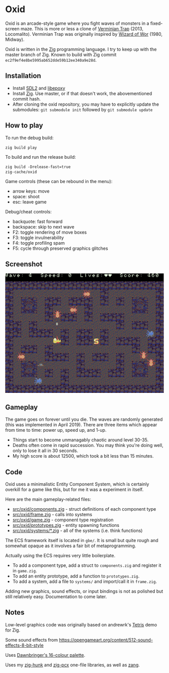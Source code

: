 # Oxid
Oxid is an arcade-style game where you fight waves of monsters in a fixed-screen maze. This is more or less a clone of [Verminian Trap](http://locomalito.com/verminian_trap.php) (2013, Locomalito). Verminian Trap was originally inspired by [Wizard of Wor](https://en.wikipedia.org/wiki/Wizard_of_Wor) (1980, Midway).

Oxid is written in the [Zig](https://ziglang.org) programming language. I try to keep up with the master branch of Zig. Known to build with Zig commit `ec2f9ef4e8be5995ab652dde59b12ee340a9e28d`.

## Installation
* Install [SDL2](https://www.libsdl.org/) and [libepoxy](https://github.com/anholt/libepoxy)
* Install [Zig](https://ziglang.org/download/). Use master, or if that doesn't work, the abovementioned commit hash.
* After cloning the oxid repository, you may have to explicitly update the submodules: `git submodule init` followed by `git submodule update`

## How to play
To run the debug build:
```
zig build play
```

To build and run the release build:
```
zig build -Drelease-fast=true
zig-cache/oxid
```

Game controls (these can be rebound in the menu):
* arrow keys: move
* space: shoot
* esc: leave game

Debug/cheat controls:
* backquote: fast forward
* backspace: skip to next wave
* F2: toggle rendering of move boxes
* F3: toggle invulnerability
* F4: toggle profiling spam
* F5: cycle through preserved graphics glitches

## Screenshot
![Screenshot](screenshot.png)

## Gameplay
The game goes on forever until you die. The waves are randomly generated (this was implemented in April 2019). There are three items which appear from time to time: power up, speed up, and 1-up.

* Things start to become unmanagably chaotic around level 30-35.
* Deaths often come in rapid succession. You may think you're doing well, only to lose it all in 30 seconds.
* My high score is about 12500, which took a bit less than 15 minutes.

## Code
Oxid uses a minimalistic Entity Component System, which is certainly overkill for a game like this, but for me it was a experiment in itself.

Here are the main gameplay-related files:
* [src/oxid/components.zig](src/components.zig) - struct definitions of each component type
* [src/oxid/frame.zig](src/frame.zig) - calls into systems
* [src/oxid/game.zig](src/game.zig) - component type registration
* [src/oxid/prototypes.zig](src/prototypes.zig) - entity spawning functions
* [src/oxid/systems/*.zig](src/systems/) - all of the systems (i.e. think functions)

The ECS framework itself is located in `gbe/`. It is small but quite rough and somewhat opaque as it involves a fair bit of metaprogramming.

Actually using the ECS requires very little boilerplate.
* To add a component type, add a struct to `components.zig` and register it in `game.zig`.
* To add an entity prototype, add a function to `prototypes.zig`.
* To add a system, add a file to `systems/` and import/call it in `frame.zig`.

Adding new graphics, sound effects, or input bindings is not as polished but still relatively easy. Documentation to come later.

## Notes
Low-level graphics code was originally based on andrewrk's [Tetris](https://github.com/andrewrk/tetris) demo for Zig.

Some sound effects from https://opengameart.org/content/512-sound-effects-8-bit-style

Uses [Dawnbringer's 16-colour palette](http://pixeljoint.com/forum/forum_posts.asp?TID=12795).

Uses my [zig-hunk](https://github.com/dbandstra/zig-hunk) and [zig-pcx](https://github.com/dbandstra/zig-pcx) one-file libraries, as well as [zang](https://github.com/dbandstra/zang).
